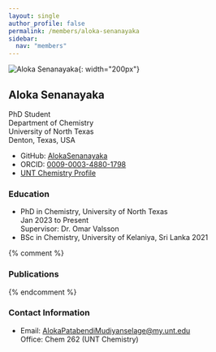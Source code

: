 ```yaml
---
layout: single
author_profile: false
permalink: /members/aloka-senanayaka
sidebar:
  nav: "members"
---
```


![Aloka Senanayaka]({{site.url}}/assets/images/AlokaSenanayaka.jpg){: width="200px"}

## Aloka Senanayaka
PhD Student  
Department of Chemistry  
University of North Texas  
Denton, Texas, USA  

* GitHub: [AlokaSenanayaka](https://github.com/AlokaSenanayaka)  
* ORCID: [0009-0003-4880-1798](https://orcid.org/0009-0003-4880-1798)  
* [UNT Chemistry Profile](https://chemistry.unt.edu/people/aloka-senanayaka)  

### Education
* PhD in Chemistry, University of North Texas  
  Jan 2023 to Present  
  Supervisor: Dr. Omar Valsson  
* BSc in Chemistry, University of Kelaniya, Sri Lanka 2021

{% comment %}
### Publications
{% endcomment %}

### Contact Information
* Email: [AlokaPatabendiMudiyanselage@my.unt.edu](mailto:AlokaPatabendiMudiyanselage@my.unt.edu)  
  Office: Chem 262 (UNT Chemistry)

